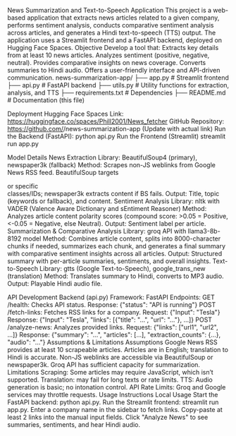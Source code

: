 News Summarization and Text-to-Speech Application
This project is a web-based application that extracts news articles related to a given company, performs sentiment analysis, conducts comparative sentiment analysis across articles, and generates a Hindi text-to-speech (TTS) output. The application uses a Streamlit frontend and a FastAPI backend, deployed on Hugging Face Spaces.
Objective
Develop a tool that:
Extracts key details from at least 10 news articles.
Analyzes sentiment (positive, negative, neutral).
Provides comparative insights on news coverage.
Converts summaries to Hindi audio.
Offers a user-friendly interface and API-driven communication.
news-summarization-app/
├── app.py          # Streamlit frontend
├── api.py          # FastAPI backend
├── utils.py        # Utility functions for extraction, analysis, and TTS
├── requirements.txt # Dependencies
├── README.md       # Documentation (this file)

Deployment
Hugging Face Spaces Link: https://huggingface.co/spaces/Phill2001/News_fetcher
GitHub Repository: https://github.com/<your-username>/news-summarization-app (Update with actual link)
Run the Backend (FastAPI):
python api.py
Run the Frontend (Streamlit)
streamlit run app.py


Model Details
News Extraction
Library: BeautifulSoup4 (primary), newspaper3k (fallback)
Method: Scrapes non-JS weblinks from Google News RSS feed. BeautifulSoup targets <article> or specific <div> classes/IDs; newspaper3k extracts content if BS fails.
Output: Title, topic (keywords or fallback), and content.
Sentiment Analysis
Library: nltk with VADER (Valence Aware Dictionary and sEntiment Reasoner)
Method: Analyzes article content polarity scores (compound score: >0.05 = Positive, <-0.05 = Negative, else Neutral).
Output: Sentiment label per article.
Summarization & Comparative Analysis
Library: groq API with llama3-8b-8192 model
Method: Combines article content, splits into 8000-character chunks if needed, summarizes each chunk, and generates a final summary with comparative sentiment insights across all articles.
Output: Structured summary with per-article summaries, sentiments, and overall insights.
Text-to-Speech
Library: gtts (Google Text-to-Speech), google_trans_new (translation)
Method: Translates summary to Hindi, converts to MP3 audio.
Output: Playable Hindi audio file.

API Development
Backend (api.py)
Framework: FastAPI
Endpoints:
GET /health: Checks API status.
Response: {"status": "API is running"}
POST /fetch-links: Fetches RSS links for a company.
Request: {"Input": "Tesla"}
Response: {"Input": "Tesla", "links": [{"title": "...", "url": "..."}, ...]}
POST /analyze-news: Analyzes provided links.
Request: {"links": ["url1", "url2", ...]}
Response: {"summary": "...", "articles": [...], "extraction_counts": {...}, "audio": "..."}
Assumptions & Limitations
Assumptions
Google News RSS provides at least 10 scrapeable articles.
Articles are in English; translation to Hindi is accurate.
Non-JS weblinks are accessible via BeautifulSoup or newspaper3k.
Groq API has sufficient capacity for summarization.
Limitations
Scraping: Some articles may require JavaScript, which isn’t supported.
Translation: may fail for long texts or rate limits.
TTS: Audio generation is basic; no intonation control.
API Rate Limits: Groq and Google services may throttle requests.
Usage Instructions
Local Usage
Start the FastAPI backend: python api.py.
Run the Streamlit frontend: streamlit run app.py.
Enter a company name in the sidebar to fetch links.
Copy-paste at least 2 links into the manual input fields.
Click "Analyze News" to see summaries, sentiments, and hear Hindi audio.


